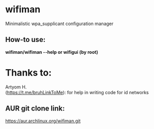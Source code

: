 # wifiman
Minimalistic wpa_supplicant configuration manager

## How-to use:

**wifiman/wifiman --help or wifigui (by root)**

# Thanks to:
Artyom H. \
(https://t.me/bruhLinkToMe): for help in writing code for id networks

## AUR git clone link:

https://aur.archlinux.org/wifiman.git
